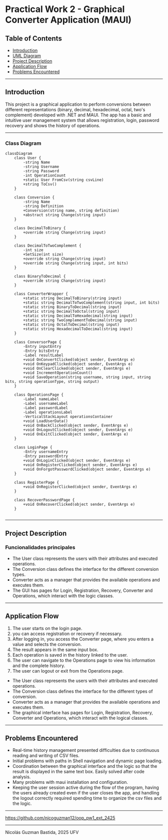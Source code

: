 # Practical Work 2 - Graphical Converter Application (MAUI)

## Table of Contents
- [Introduction](#introduction)  
- [UML Diagram](#uml-diagram)  
- [Project Description](#project-description)  
- [Application Flow](#application-flow)  
- [Problems Encountered](#problems-encountered)  

---

## Introduction

This project is a graphical application to perform conversions between different representations (binary, decimal, hexadecimal, octal, two's complement) developed with .NET and MAUI. The app has a basic and intuitive user management system that allows registration, login, password recovery and shows the history of operations.

---

### Class Diagram

```mermaid
classDiagram
    class User {
        -string Name
        -string Username
        -string Password
        -int OperationCount
        +static User FromCsv(string csvLine)
        +string ToCsv()
    }

    class Conversion {
        -string Name
        -string Definition
        +Conversion(string name, string definition)
        +abstract string Change(string input)
    }

    class DecimalToBinary {
        +override string Change(string input)
    }

    class DecimalToTwoComplement {
        -int size
        +SetSize(int size)
        +override string Change(string input)
        +override string Change(string input, int bits)
    }

    class BinaryToDecimal {
        +override string Change(string input)
    }

    class ConverterWrapper {
        +static string DecimalToBinary(string input)
        +static string DecimalToTwoComplement(string input, int bits)
        +static string BinaryToDecimal(string input)
        +static string DecimalToOctal(string input)
        +static string DecimalToHexadecimal(string input)
        +static string TwoComplementToDecimal(string input)
        +static string OctalToDecimal(string input)
        +static string HexadecimalToDecimal(string input)
    }

    class ConversorPage {
        -Entry inputEntry
        -Entry bitsEntry
        -Label resultLabel
        +void OnConvertClicked(object sender, EventArgs e)
        +void OnKeypadClicked(object sender, EventArgs e)
        +void OnClearClicked(object sender, EventArgs e)
        +void IncrementOperationCount()
        +void SaveOperation(string username, string input, string bits, string operationType, string output)
    }

    class OperationsPage {
        -Label nameLabel
        -Label usernameLabel
        -Label passwordLabel
        -Label operationsLabel
        -VerticalStackLayout operationsContainer
        +void LoadUserData()
        +void OnBackClicked(object sender, EventArgs e)
        +void OnLogoutClicked(object sender, EventArgs e)
        +void OnExitClicked(object sender, EventArgs e)
    }

    class LoginPage {
        -Entry usernameEntry
        -Entry passwordEntry
        +void OnLoginClicked(object sender, EventArgs e)
        +void OnRegisterClicked(object sender, EventArgs e)
        +void OnForgotPasswordClicked(object sender, EventArgs e)
    }

    class RegisterPage {
        +void OnRegisterClicked(object sender, EventArgs e)
    }

    class RecoverPasswordPage {
        +void OnRecoverClicked(object sender, EventArgs e)
    }


```

---

## Project Description

### Funcionalidades principales

- The User class represents the users with their attributes and executed operations.
- The Conversion class defines the interface for the different conversion types.
- Converter acts as a manager that provides the available operations and executes them.
- The GUI has pages for Login, Registration, Recovery, Converter and Operations, which interact with the logic classes.

---

## Application Flow

1. The user starts on the login page.  
2. you can access registration or recovery if necessary.  
3. After logging in, you access the Converter page, where you enters a value and selects the conversion.  
4. The result appears in the same input box.  
5. Each operation is saved in the history linked to the user.  
6. The user can navigate to the Operations page to view his information and the complete history.  
7. The user can logout or exit from the Operations page.  
- The User class represents the users with their attributes and executed operations.  
- The Conversion class defines the interface for the different types of conversion.    
- Converter acts as a manager that provides the available operations and executes them.  
- The graphical interface has pages for Login, Registration, Recovery, Converter and Operations, which interact with the logical classes.

---

## Problems Encountered

- Real-time history management presented difficulties due to continuous reading and writing of CSV files.  
- Initial problems with paths in Shell navigation and dynamic page loading.
- Coordination between the graphical interface and the logic so that the result is displayed in the same text box. Easily solved after code analysis.
- Many problems with maui installation and configuration.
- Keeping the user session active during the flow of the program, having the users already created even if the user closes the app, and handling the logout correctly required spending time to organize the csv files and the logic.
---

  
https://github.com/nicoguzman12/oop_pw1_ext_2425

---

 Nicolás Guzman Bastida, 2025 UFV  

